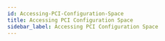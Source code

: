 ```yaml
---
id: Accessing-PCI-Configuration-Space
title: Accessing PCI Configuration Space
sidebar_label: Accessing PCI Configuration Space
---
```



#
